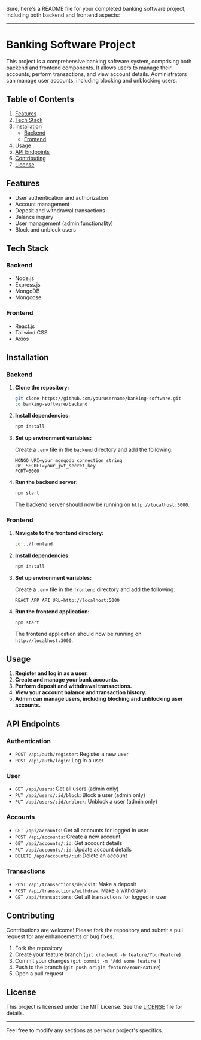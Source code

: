 Sure, here's a README file for your completed banking software project, including both backend and frontend aspects:

---

# Banking Software Project

This project is a comprehensive banking software system, comprising both backend and frontend components. It allows users to manage their accounts, perform transactions, and view account details. Administrators can manage user accounts, including blocking and unblocking users.

## Table of Contents

1. [Features](#features)
2. [Tech Stack](#tech-stack)
3. [Installation](#installation)
    - [Backend](#backend)
    - [Frontend](#frontend)
4. [Usage](#usage)
5. [API Endpoints](#api-endpoints)
6. [Contributing](#contributing)
7. [License](#license)

## Features

- User authentication and authorization
- Account management
- Deposit and withdrawal transactions
- Balance inquiry
- User management (admin functionality)
- Block and unblock users

## Tech Stack

### Backend
- Node.js
- Express.js
- MongoDB
- Mongoose

### Frontend
- React.js
- Tailwind CSS
- Axios

## Installation

### Backend

1. **Clone the repository:**

    ```sh
    git clone https://github.com/yourusername/banking-software.git
    cd banking-software/backend
    ```

2. **Install dependencies:**

    ```sh
    npm install
    ```

3. **Set up environment variables:**

    Create a `.env` file in the `backend` directory and add the following:

    ```env
    MONGO_URI=your_mongodb_connection_string
    JWT_SECRET=your_jwt_secret_key
    PORT=5000
    ```

4. **Run the backend server:**

    ```sh
    npm start
    ```

    The backend server should now be running on `http://localhost:5000`.

### Frontend

1. **Navigate to the frontend directory:**

    ```sh
    cd ../frontend
    ```

2. **Install dependencies:**

    ```sh
    npm install
    ```

3. **Set up environment variables:**

    Create a `.env` file in the `frontend` directory and add the following:

    ```env
    REACT_APP_API_URL=http://localhost:5000
    ```

4. **Run the frontend application:**

    ```sh
    npm start
    ```

    The frontend application should now be running on `http://localhost:3000`.

## Usage

1. **Register and log in as a user.**
2. **Create and manage your bank accounts.**
3. **Perform deposit and withdrawal transactions.**
4. **View your account balance and transaction history.**
5. **Admin can manage users, including blocking and unblocking user accounts.**

## API Endpoints

### Authentication
- `POST /api/auth/register`: Register a new user
- `POST /api/auth/login`: Log in a user

### User
- `GET /api/users`: Get all users (admin only)
- `PUT /api/users/:id/block`: Block a user (admin only)
- `PUT /api/users/:id/unblock`: Unblock a user (admin only)

### Accounts
- `GET /api/accounts`: Get all accounts for logged in user
- `POST /api/accounts`: Create a new account
- `GET /api/accounts/:id`: Get account details
- `PUT /api/accounts/:id`: Update account details
- `DELETE /api/accounts/:id`: Delete an account

### Transactions
- `POST /api/transactions/deposit`: Make a deposit
- `POST /api/transactions/withdraw`: Make a withdrawal
- `GET /api/transactions`: Get all transactions for logged in user

## Contributing

Contributions are welcome! Please fork the repository and submit a pull request for any enhancements or bug fixes.

1. Fork the repository
2. Create your feature branch (`git checkout -b feature/YourFeature`)
3. Commit your changes (`git commit -m 'Add some feature'`)
4. Push to the branch (`git push origin feature/YourFeature`)
5. Open a pull request

## License

This project is licensed under the MIT License. See the [LICENSE](LICENSE) file for details.

---

Feel free to modify any sections as per your project's specifics.